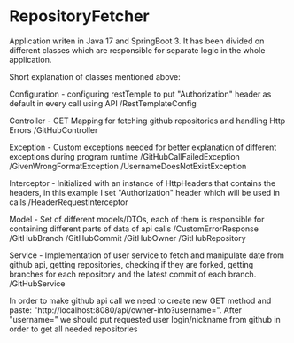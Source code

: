 # RepositoryFetcher

Application writen in Java 17 and SpringBoot 3. It has been divided on different classes which are responsible for separate logic in the whole application.

Short explanation of classes mentioned above:

Configuration - configuring restTemple to put "Authorization" header as default in every call using API
  /RestTemplateConfig 
  
Controller - GET Mapping for fetching github repositories and handling Http Errors
  /GitHubController 
  
Exception - Custom exceptions needed for better explanation of different exceptions during program runtime
  /GitHubCallFailedException
  /GivenWrongFormatException
  /UsernameDoesNotExistException

Interceptor - Initialized with an instance of HttpHeaders that contains the headers, in this example I set "Authorization" header which will be used in calls
  /HeaderRequestInterceptor

Model - Set of different models/DTOs, each of them is responsible for containing different parts of data of api calls
  /CustomErrorResponse
  /GitHubBranch
  /GitHubCommit
  /GitHubOwner
  /GitHubRepository

Service - Implementation of user service to fetch and manipulate date from github api, getting repositories, checking if they are forked, getting branches for each repository and the latest commit of each branch.
  /GitHubService


In order to make github api call we need to create new GET method and paste: "http://localhost:8080/api/owner-info?username=". After "username=" we should put requested user login/nickname from github in order to get all needed repositories
